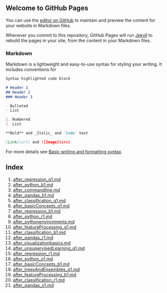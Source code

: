 ## Welcome to GitHub Pages

You can use the [editor on GitHub](https://github.com/univai-courses-ghf/Templates/edit/main/docs/index.md) to maintain and preview the content for your website in Markdown files.

Whenever you commit to this repository, GitHub Pages will run [Jekyll](https://jekyllrb.com/) to rebuild the pages in your site, from the content in your Markdown files.

### Markdown

Markdown is a lightweight and easy-to-use syntax for styling your writing. It includes conventions for

```markdown
Syntax highlighted code block

# Header 1
## Header 2
### Header 3

- Bulleted
- List

1. Numbered
2. List

**Bold** and _Italic_ and `Code` text

[Link](url) and ![Image](src)
```

For more details see [Basic writing and formatting syntax](https://docs.github.com/en/github/writing-on-github/getting-started-with-writing-and-formatting-on-github/basic-writing-and-formatting-syntax).

## Index

1. [after_regression_g1.md](after_regression_g1.md)
2. [after_python_b1.md](after_python_b1.md)
3. [after_commandline.md](after_commandline.md)
4. [after_pandas_b1.md](after_pandas_b1.md)
5. [after_classification_g1.md](after_classification_g1.md)
6. [after_basicConcepts_g1.md](after_basicConcepts_g1.md)
7. [after_regression_b1.md](after_regression_b1.md)
8. [after_python_r1.md](after_python_r1.md)
9. [after_pythonenvironments.md](after_pythonenvironments.md)
10. [after_featureProcessing_g1.md](after_featureProcessing_g1.md)
11. [after_classification_b1.md](after_classification_b1.md)
12. [after_pandas_r1.md](after_pandas_r1.md)
13. [after_visualizationbasics.md](after_visualizationbasics.md)
14. [after_unsupervisedLearning_g1.md](after_unsupervisedLearning_g1.md)
15. [after_regression_r1.md](after_regression_r1.md)
16. [after_python_o1.md](after_python_o1.md)
17. [after_basicConcepts_b1.md](after_basicConcepts_b1.md)
18. [after_treesAndEnsembles_g1.md](after_treesAndEnsembles_g1.md)
19. [after_featureProcessing_b1.md](after_featureProcessing_b1.md)
20. [after_classification_r1.md](after_classification_r1.md)
21. [after_pandas_o1.md](after_pandas_o1.md)
